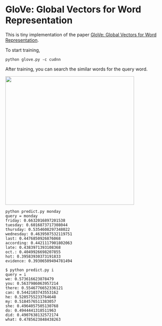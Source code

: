 # GloVe: Global Vectors for Word Representation
This is tiny implementation of the paper [GloVe: Global Vectors for Word Representation](https://www.aclweb.org/anthology/D14-1162).

To start training, 

```
python glove.py -c cudnn
```

After training, you can search the similar words for the query word.

<img src="https://raw.githubusercontent.com/satopirka/nlp-nnabla/feature/embedding/language-models/glove/log/loss.png" style="width: 400px;">

```
python predict.py monday
query = monday
friday: 0.6632016897201538
tuesday: 0.6016873717308044
thursday: 0.5354608297348022
wednesday: 0.4639507532119751
last: 0.4476850926876068
according: 0.4421117901802063
late: 0.4383971393108368
oct.: 0.4049926698207855
hot: 0.39583930373191833
evidence: 0.39306509494781494

$ python predict.py i
query = i
we: 0.573616623878479
you: 0.5637986063957214
there: 0.5546776652336121
can: 0.5442103743553162
he: 0.5205755233764648
my: 0.5184576511383057
she: 0.4964057505130768
do: 0.4944441318511963
did: 0.4907638132572174
what: 0.4785623848438263
```
